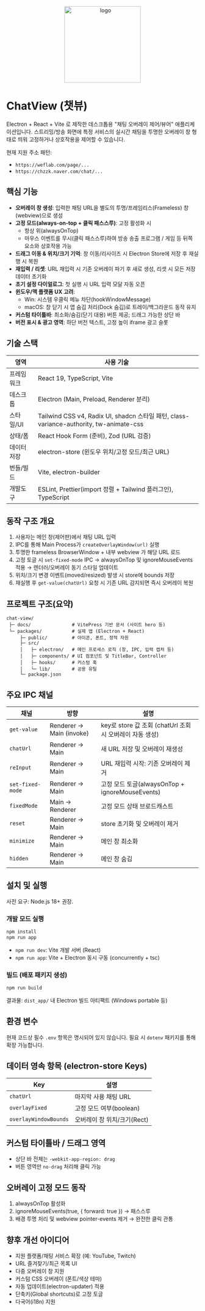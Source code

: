 <div align="center">

<a href="https://chat-view.andongmin.com">
<img src="https://chat-view.andongmin.com/chat-view.svg" alt="logo" height="200" />
</a>

</div>

# ChatView (챗뷰)

Electron + React + Vite 로 제작한 데스크톱용 "채팅 오버레이 제어/뷰어" 애플리케이션입니다. 
스트리밍/방송 화면에 특정 서비스의 실시간 채팅을 투명한 오버레이 창 형태로 띄워 고정하거나 상호작용을 제어할 수 있습니다.

현재 지원 주소 패턴:
- `https://weflab.com/page/...`
- `https://chzzk.naver.com/chat/...`

## 핵심 기능
- **오버레이 창 생성**: 입력한 채팅 URL을 별도의 투명/프레임리스(Frameless) 창(webview)으로 생성
- **고정 모드(always-on-top + 클릭 패스스루)**: 고정 활성화 시
  - 항상 위(alwaysOnTop)
  - 마우스 이벤트를 무시(클릭 패스스루)하여 방송 송출 프로그램 / 게임 등 뒤쪽 요소와 상호작용 가능
- **드래그 이동 & 위치/크기 기억**: 창 이동/리사이즈 시 Electron Store에 저장 후 재실행 시 복원
- **재입력 / 리셋**: URL 재입력 시 기존 오버레이 파기 후 새로 생성, 리셋 시 모든 저장 데이터 초기화
- **초기 설정 다이얼로그**: 첫 실행 시 URL 입력 모달 자동 오픈
- **윈도우/맥 플랫폼 UX 고려**: 
  - Win: 시스템 우클릭 메뉴 차단(hookWindowMessage)
  - macOS: 창 닫기 시 앱 숨김 처리(Dock 숨김)로 트레이/백그라운드 동작 유지
- **커스텀 타이틀바**: 최소화/숨김(닫기 대용) 버튼 제공; 드래그 가능한 상단 바
- **버전 표시 & 광고 영역**: 하단 버전 텍스트, 고정 높이 iframe 광고 슬롯

## 기술 스택
| 영역 | 사용 기술 |
|------|-----------|
| 프레임워크 | React 19, TypeScript, Vite |
| 데스크톱 | Electron (Main, Preload, Renderer 분리) |
| 스타일/UI | Tailwind CSS v4, Radix UI, shadcn 스타일 패턴, class-variance-authority, tw-animate-css |
| 상태/폼 | React Hook Form (준비), Zod (URL 검증) |
| 데이터 저장 | electron-store (윈도우 위치/고정 모드/최근 URL) |
| 번들/빌드 | Vite, electron-builder |
| 개발도구 | ESLint, Prettier(import 정렬 + Tailwind 플러그인), TypeScript |

## 동작 구조 개요
1. 사용자는 메인 창(제어판)에서 채팅 URL 입력
2. IPC를 통해 Main Process가 `createOverlayWindow(url)` 실행
3. 투명한 frameless BrowserWindow + 내부 webview 가 해당 URL 로드
4. 고정 토글 시 `set-fixed-mode` IPC → alwaysOnTop 및 ignoreMouseEvents 적용 → 렌더러/오버레이 동기 스타일 업데이트
5. 위치/크기 변경 이벤트(moved/resized) 발생 시 store에 bounds 저장
6. 재실행 후 `get-value(chatUrl)` 요청 시 기존 URL 감지되면 즉시 오버레이 복원

## 프로젝트 구조(요약)
```
chat-view/
 ├─ docs/               # VitePress 기반 문서 (사이트 hero 등)
 └─ packages/           # 실제 앱 (Electron + React)
     ├─ public/         # 아이콘, 폰트, 정적 자원
     ├─ src/
     │   ├─ electron/   # 메인 프로세스 로직 (창, IPC, 입력 캡처 등)
     │   ├─ components/ # UI 컴포넌트 및 TitleBar, Controller
     │   ├─ hooks/      # 커스텀 훅
     │   └─ lib/        # 공용 유틸
     └─ package.json
```

## 주요 IPC 채널
| 채널 | 방향 | 설명 |
|------|------|------|
| `get-value` | Renderer → Main (invoke) | key로 store 값 조회 (chatUrl 조회 시 오버레이 자동 생성) |
| `chatUrl` | Renderer → Main | 새 URL 저장 및 오버레이 재생성 |
| `reInput` | Renderer → Main | URL 재입력 시작: 기존 오버레이 제거 |
| `set-fixed-mode` | Renderer → Main | 고정 모드 토글(alwaysOnTop + ignoreMouseEvents) |
| `fixedMode` | Main → Renderer | 고정 모드 상태 브로드캐스트 |
| `reset` | Renderer → Main | store 초기화 및 오버레이 제거 |
| `minimize` | Renderer → Main | 메인 창 최소화 |
| `hidden` | Renderer → Main | 메인 창 숨김 |

## 설치 및 실행
사전 요구: Node.js 18+ 권장.

### 개발 모드 실행
```bash
npm install
npm run app
```
- `npm run dev`: Vite 개발 서버 (React)
- `npm run app`: Vite + Electron 동시 구동 (concurrently + tsc)

### 빌드 (배포 패키지 생성)
```bash
npm run build
```
결과물: `dist_app/` 내 Electron 빌드 아티팩트 (Windows portable 등)

## 환경 변수
현재 코드상 필수 `.env` 항목은 명시되어 있지 않습니다. 필요 시 `dotenv` 패키지를 통해 확장 가능합니다.

## 데이터 영속 항목 (electron-store Keys)
| Key | 설명 |
|-----|------|
| `chatUrl` | 마지막 사용 채팅 URL |
| `overlayFixed` | 고정 모드 여부(boolean) |
| `overlayWindowBounds` | 오버레이 창 위치/크기(Rect) |

## 커스텀 타이틀바 / 드래그 영역
- 상단 바 전체는 `-webkit-app-region: drag`
- 버튼 영역만 `no-drag` 처리해 클릭 가능

## 오버레이 고정 모드 동작
1. alwaysOnTop 활성화
2. ignoreMouseEvents(true, { forward: true }) → 패스스루
3. 배경 투명 처리 및 webview pointer-events 제거 → 완전한 클릭 관통

## 향후 개선 아이디어
- 지원 플랫폼/채팅 서비스 확장 (예: YouTube, Twitch)
- URL 즐겨찾기/최근 목록 UI
- 다중 오버레이 창 지원
- 커스텀 CSS 오버레이 (폰트/색상 테마)
- 자동 업데이트(electron-updater) 적용
- 단축키(Global shortcuts)로 고정 토글
- 다국어(i18n) 지원
